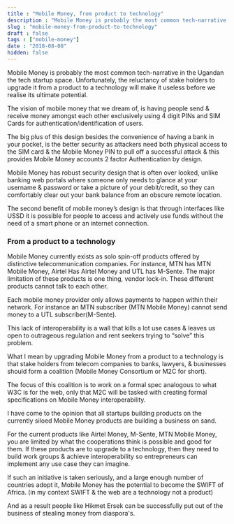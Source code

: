 ```yaml
---
title : "Mobile Money, from product to technology"
description : "Mobile Money is probably the most common tech-narrative in the Ugandan the tech startup space. Unfortunately, the reluctancy of stake holders to upgrade it from a product to a technology  will make it useless before we realise its ultimate potential."
slug : "mobile-money-from-product-to-technology"
draft : false
tags : ["mobile-money"]
date : "2018-08-08"
hidden: false
---
```


Mobile Money is probably the most common tech-narrative in the Ugandan the tech startup space. Unfortunately, the reluctancy of stake holders to upgrade it from a product to a technology  will make it useless before we realise its ultimate potential.

The vision of mobile money that we dream of, is having people send & receive money amongst each other exclusively using 4 digit PINs and SIM Cards for authentication/identification of users.

The big plus of this design besides the convenience of having a bank in your pocket, is the better security as attackers need both physical access to the SIM card & the  Mobile Money PIN to pull off a successful attack & this provides Mobile Money accounts 2 factor Authentication by design.

Mobile Money has robust security design that is often over looked, unlike banking web portals where someone only needs to glance at your username & password or take a picture of your debit/credit, so they can comfortably clear out your bank balance from an obscure remote location.

The second benefit of mobile money’s design is that through interfaces like USSD it is possible for people to access and actively use funds without the need of a smart phone or an internet connection. 

### From a product to a technology

Mobile Money currently exists as solo spin-off products offered by distinctive telecommunication companies. For instance, MTN has MTN Mobile Money, Airtel Has Airtel Money and UTL has M-Sente.
The major limitation of these products is one thing, vendor lock-in. These different products cannot talk to each other.

Each mobile money provider only allows payments to happen within their network. For instance an MTN subscriber (MTN Mobile Money) cannot send money to a UTL subscriber(M-Sente).

This lack of interoperability is a wall that kills a lot use cases & leaves us open to outrageous regulation and rent seekers trying to “solve” this problem.

What I mean by upgrading Mobile Money from a product to a technology is that stake holders from telecom companies to banks, lawyers, & businesses should form a coalition (Mobile Money Consortium or M2C for short).

The focus of this coalition is to work on a formal spec analogous to what W3C is for the web, only that M2C will be tasked with creating formal specifications on Mobile Money interoperability.

I have come to the opinion that all startups building products on the currently siloed Mobile Money products are building a business on sand.

For the current products like Airtel Money, M-Sente, MTN Mobile Money, you are limited by what the cooperations think is possible and good for them.
If these products are to upgrade to a technology, then they need to build work groups & achieve interoperability so entrepreneurs can implement any use case they can imagine.

If such an initiative is taken seriously, and a large enough number of countries adopt it, Mobile Money has the potential to become the SWIFT of Africa. (in my context SWIFT & the web are  a technology not a product)

And as a result people like Hikmet Ersek can be successfully put out of the business of stealing money from diaspora's.